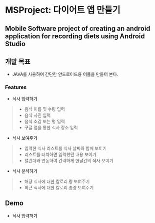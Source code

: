 # MSProject: 다이어트 앱 만들기
Mobile Software project of creating an android application for recording diets using Android Studio
---
## 개발 목표
* JAVA를 사용하여 간단한 안드로이드용 어플을 만들어 본다.

### Features
* 식사 입력하기
> * 음식 이름 및 수량 입력
> * 음식 사진 입력
> * 음식 소감 또는 평 입력
> * 구글 맵을 통한 식사 장소 입력

* 식사 보여주기
> * 입력한 식사 리스트를 식사 날짜와 함께 보이기
> * 리스트를 터치하면 입력했던 내용 보이기
> * 캘린더와 연동하여 간략하게 한달간의 식사 보이기

* 식사 분석하기
> * 해당 식사에 대한 칼로리 량 보여주기
> * 최근 식사에 대한 칼로리 총량 보여주기

## Demo
* 식사 입력하기
